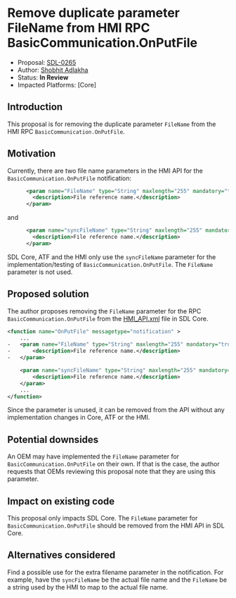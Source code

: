 # Remove duplicate parameter FileName from HMI RPC BasicCommunication.OnPutFile

* Proposal: [SDL-0265](0265-Remove-Duplicate-Parameter-HMI-RPC-OnPutFile.md)
* Author: [Shobhit Adlakha](https://github.com/ShobhitAd)
* Status: **In Review**
* Impacted Platforms: [Core]

## Introduction

This proposal is for removing the duplicate parameter `FileName` from the HMI RPC `BasicCommunication.OnPutFile`.

## Motivation

Currently, there are two file name parameters in the HMI API for the `BasicCommunication.OnPutFile` notification:

```xml
      <param name="FileName" type="String" maxlength="255" mandatory="true">
        <description>File reference name.</description>
      </param>
```

and 

```xml
      <param name="syncFileName" type="String" maxlength="255" mandatory="true">
        <description>File reference name.</description>
      </param>
```

SDL Core, ATF and the HMI only use the `syncFileName` parameter for the implementation/testing of `BasicCommunication.OnPutFile`. The `FileName` parameter is not used.

## Proposed solution

The author proposes removing the `FileName` parameter for the RPC `BasicCommunication.OnPutFile` from the [HMI_API.xml](https://github.com/smartdevicelink/sdl_core/blob/master/src/components/interfaces/HMI_API.xml) file in SDL Core.

```xml
<function name="OnPutFile" messagetype="notification" >
    ...
-   <param name="FileName" type="String" maxlength="255" mandatory="true">
-       <description>File reference name.</description>
-   </param>

    <param name="syncFileName" type="String" maxlength="255" mandatory="true">
        <description>File reference name.</description>
    </param>
    ...
</function>
```

Since the parameter is unused, it can be removed from the API without any implementation changes in Core, ATF or the HMI.

## Potential downsides

An OEM may have implemented the `FileName` parameter for `BasicCommunication.OnPutFile` on their own. If that is the case, the author requests that OEMs reviewing this proposal note that they are using this parameter.

## Impact on existing code

This proposal only impacts SDL Core. The `FileName` parameter for `BasicCommunication.OnPutFile` should be removed from the HMI API in SDL Core.

## Alternatives considered

Find a possible use for the extra filename parameter in the notification. For example, have the `syncFileName` be the actual file name and the `FileName` be a string used by the HMI to map to the actual file name.

